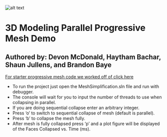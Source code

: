 ![alt text](https://github.com/devonmcdonald00/LSUOpenGLProject/blob/master/lsu-logo-readme.png "LSU Computer Engineering Department")

# 3D Modeling Parallel Progressive Mesh Demo

## Authored by: Devon McDonald, Haytham Bachar, Shaun Jullens, and Brandon Baye

[For starter progressive mesh code we worked off of click here](https://github.com/HsiaTsing/ProgressiveMeshes)

-	To run the project just open the MeshSimplification.sln file and run with debugger.
-	The console will wait for you to input the number of threads to use when collapsing in parallel.
- If you are doing sequential collapse enter an arbitrary integer.
-	Press ‘o’ to switch to sequential collapse of mesh (default is parallel).
-	Press ‘b’ to collapse the mesh fully.
-	After mesh is fully collapsed press ‘p’ and a plot figure will be displayed of the Faces Collapsed vs. Time (ms).
